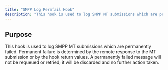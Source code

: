 ```yaml
---
title: "SMPP Log Permfail Hook"
description: "This hook is used to log SMPP MT submissions which are permanently failed Permanent failure is determined by the remote response to the MT submission or by the hook return values A permanently failed message will not be requeued or retried it will be discarded and no further action taken..."
---
```



## <a name="SMPPLogPermfailHook.purpose"></a> Purpose

This hook is used to log SMPP MT submissions which are permanently failed. Permanent failure is determined by the remote response to the MT submission or by the hook return values. A permanently failed message will not be requeued or retried; it will be discarded and no further action taken.